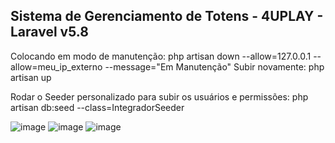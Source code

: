 ## Sistema de Gerenciamento de Totens - 4UPLAY - Laravel v5.8

Colocando em modo de manutenção:
 php artisan down --allow=127.0.0.1 --allow=meu_ip_externo --message="Em Manutenção"
Subir novamente:
 php artisan up

Rodar o Seeder personalizado para subir os usuários e permissões:
php artisan db:seed --class=IntegradorSeeder

![image](https://user-images.githubusercontent.com/15149508/160742175-b7b84cd2-41dc-44fe-b2bd-2838efee0fc9.png)
![image](https://user-images.githubusercontent.com/15149508/160742198-e4af4240-0cb7-426d-97d6-8c2456c1e62b.png)
![image](https://user-images.githubusercontent.com/15149508/160742311-0dd9abee-6a71-42c3-99f1-3f469b8a2755.png)
